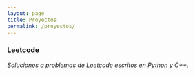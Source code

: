 ```yaml
---
layout: page
title: Proyectos
permalink: /proyectos/
---
```


### [Leetcode](https://github.com/luisgrivas/leetcode)

_Soluciones a problemas de Leetcode escritos en Python y C++._
